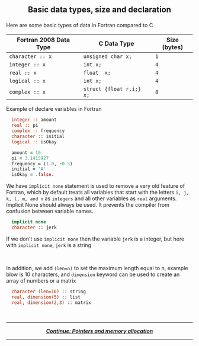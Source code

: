 ## <p align="center"> Basic data types, size and declaration </p>

Here are some basic types of data in Fortran compared to C
<br/>

| Fortran 2008 Data Type | C Data Type | Size (bytes) |
|-------------------|-------------|------|
| ```character :: x``` | ```unsigned char x;``` | ```1``` |
| ```integer :: x``` | ```int x;``` | ```4``` |
| ```real :: x``` | ```float  x;``` | ```4``` |
| ```logical :: x``` | ```int x;``` | ```4``` |
| ```complex :: x``` | ```struct {float r,i;} x;``` | ```8``` |

Example of declare variables in Fortran

```fortran
  integer :: amount
  real :: pi
  complex :: frequency
  character :: initial
  logical :: isOkay

  amount = 10
  pi = 3.1415927
  frequency = (1.0, -0.5)
  initial = 'A'
  isOkay = .false.
```

We have `implicit none` statement is used to remove a very old feature of Fortran, which by default treats all variables that start with the letters `i, j, k, l, m, and n` as `integers` and all other variables as `real` arguments. Implicit None should always be used. It prevents the compiler from confusion between variable names.

```fortran
  implicit none
  character :: jerk
```
If we don't use `implicit none` then the variable `jerk` is a integer, but here with `implicit none`, `jerk` is a string

<br/>

In addition, we add `(len=n)` to set the maximum length equal to n, example blow is 10 characters, and `dimension` keyword can be used to create an array of numbers or a matrix

```fortran
  character (len=10) :: string
  real, dimension(5) :: list
  real, dimension(2,3) :: matrix 
```

<br/>

---

<p align="center">
  <em>
    <b>
      <a href="/tutorial/pointer-allocate.md">
        Continue: Pointers and memory allocation
      </a>
    </b>
  </em>
</p>

---
